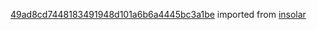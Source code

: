 [49ad8cd7448183491948d101a6b6a4445bc3a1be](https://github.com/insolar/insolar/commit/49ad8cd7448183491948d101a6b6a4445bc3a1be) imported from [insolar](https://github.com/insolar/insolar)
